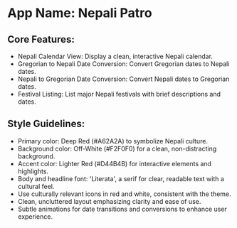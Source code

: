 # **App Name**: Nepali Patro

## Core Features:

- Nepali Calendar View: Display a clean, interactive Nepali calendar.
- Gregorian to Nepali Date Conversion: Convert Gregorian dates to Nepali dates.
- Nepali to Gregorian Date Conversion: Convert Nepali dates to Gregorian dates.
- Festival Listing: List major Nepali festivals with brief descriptions and dates.

## Style Guidelines:

- Primary color: Deep Red (#A62A2A) to symbolize Nepali culture.
- Background color: Off-White (#F2F0F0) for a clean, non-distracting background.
- Accent color: Lighter Red (#D44B4B) for interactive elements and highlights.
- Body and headline font: 'Literata', a serif for clear, readable text with a cultural feel.
- Use culturally relevant icons in red and white, consistent with the theme.
- Clean, uncluttered layout emphasizing clarity and ease of use.
- Subtle animations for date transitions and conversions to enhance user experience.
